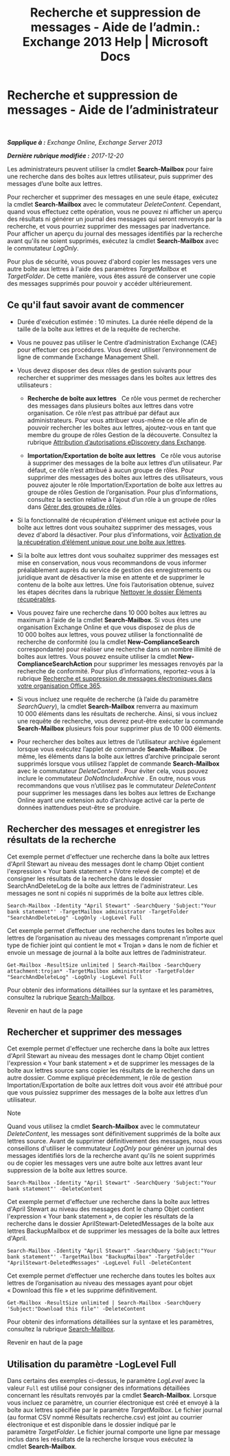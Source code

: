 ﻿---
title: 'Recherche et suppression de messages - Aide de l’admin.: Exchange 2013 Help | Microsoft Docs'
TOCTitle: Recherche et suppression de messages - Aide de l’administrateur
ms:assetid: 8c36bb03-e716-4fdd-9958-4aa7a2a1db42
ms:mtpsurl: https://technet.microsoft.com/fr-fr/library/Ff459253(v=EXCHG.150)
ms:contentKeyID: 52057116
ms.date: 05/23/2018
mtps_version: v=EXCHG.150
ms.translationtype: MT
---

# Recherche et suppression de messages - Aide de l’administrateur

 

_**Sapplique à :** Exchange Online, Exchange Server 2013_

_**Dernière rubrique modifiée :** 2017-12-20_

Les administrateurs peuvent utiliser la cmdlet **Search-Mailbox** pour faire une recherche dans des boîtes aux lettres utilisateur, puis supprimer des messages d’une boîte aux lettres.

Pour rechercher et supprimer des messages en une seule étape, exécutez la cmdlet **Search-Mailbox** avec le commutateur *DeleteContent*. Cependant, quand vous effectuez cette opération, vous ne pouvez ni afficher un aperçu des résultats ni générer un journal des messages qui seront renvoyés par la recherche, et vous pourriez supprimer des messages par inadvertance. Pour afficher un aperçu du journal des messages identifiés par la recherche avant qu'ils ne soient supprimés, exécutez la cmdlet **Search-Mailbox** avec le commutateur *LogOnly*.

Pour plus de sécurité, vous pouvez d'abord copier les messages vers une autre boîte aux lettres à l'aide des paramètres *TargetMailbox* et *TargetFolder*. De cette manière, vous êtes assuré de conserver une copie des messages supprimés pour pouvoir y accéder ultérieurement.

## Ce qu'il faut savoir avant de commencer

  - Durée d'exécution estimée : 10 minutes. La durée réelle dépend de la taille de la boîte aux lettres et de la requête de recherche.

  - Vous ne pouvez pas utiliser le Centre d’administration Exchange (CAE) pour effectuer ces procédures. Vous devez utiliser l’environnement de ligne de commande Exchange Management Shell.

  - Vous devez disposer des deux rôles de gestion suivants pour rechercher et supprimer des messages dans les boîtes aux lettres des utilisateurs :
    
      - **Recherche de boîte aux lettres**   Ce rôle vous permet de rechercher des messages dans plusieurs boîtes aux lettres dans votre organisation. Ce rôle n’est pas attribué par défaut aux administrateurs. Pour vous attribuer vous-même ce rôle afin de pouvoir rechercher les boîtes aux lettres, ajoutez-vous en tant que membre du groupe de rôles Gestion de la découverte. Consultez la rubrique [Attribution d’autorisations eDiscovery dans Exchange](assign-ediscovery-permissions-in-exchange-exchange-2013-help.md).
    
      - **Importation/Exportation de boîte aux lettres**   Ce rôle vous autorise à supprimer des messages de la boîte aux lettres d’un utilisateur. Par défaut, ce rôle n’est attribué à aucun groupe de rôles. Pour supprimer des messages des boîtes aux lettres des utilisateurs, vous pouvez ajouter le rôle Importation/Exportation de boîte aux lettres au groupe de rôles Gestion de l’organisation. Pour plus d’informations, consultez la section relative à l’ajout d’un rôle à un groupe de rôles dans [Gérer des groupes de rôles](manage-role-groups-exchange-2013-help.md).

  - Si la fonctionnalité de récupération d'élément unique est activée pour la boîte aux lettres dont vous souhaitez supprimer des messages, vous devez d'abord la désactiver. Pour plus d’informations, voir [Activation de la récupération d’élément unique pour une boîte aux lettres](enable-or-disable-single-item-recovery-for-a-mailbox-exchange-2013-help.md).

  - Si la boîte aux lettres dont vous souhaitez supprimer des messages est mise en conservation, nous vous recommandons de vous informer préalablement auprès du service de gestion des enregistrements ou juridique avant de désactiver la mise en attente et de supprimer le contenu de la boîte aux lettres. Une fois l’autorisation obtenue, suivez les étapes décrites dans la rubrique [Nettoyer le dossier Éléments récupérables](clean-up-the-recoverable-items-folder-exchange-2013-help.md).

  - Vous pouvez faire une recherche dans 10 000 boîtes aux lettres au maximum à l’aide de la cmdlet **Search-Mailbox**. Si vous êtes une organisation Exchange Online et que vous disposez de plus de 10 000 boîtes aux lettres, vous pouvez utiliser la fonctionnalité de recherche de conformité (ou la cmdlet **New-ComplianceSearch** correspondante) pour réaliser une recherche dans un nombre illimité de boîtes aux lettres. Vous pouvez ensuite utiliser la cmdlet **New-ComplianceSearchAction** pour supprimer les messages renvoyés par la recherche de conformité. Pour plus d’informations, reportez-vous à la rubrique [Recherche et suppression de messages électroniques dans votre organisation Office 365](https://go.microsoft.com/fwlink/p/?linkid=786856).

  - Si vous incluez une requête de recherche (à l’aide du paramètre *SearchQuery*), la cmdlet **Search-Mailbox** renverra au maximum 10 000 éléments dans les résultats de recherche. Ainsi, si vous incluez une requête de recherche, vous devrez peut-être exécuter la commande **Search-Mailbox** plusieurs fois pour supprimer plus de 10 000 éléments.

  - Pour rechercher des boîtes aux lettres de l’utilisateur archive également lorsque vous exécutez l’applet de commande **Search-Mailbox** . De même, les éléments dans la boîte aux lettres d’archive principale seront supprimés lorsque vous utilisez l’applet de commande **Search-Mailbox** avec le commutateur *DeleteContent* . Pour éviter cela, vous pouvez inclure le commutateur *DoNotIncludeArchive* . En outre, nous vous recommandons que vous n’utilisez pas le commutateur *DeleteContent* pour supprimer les messages dans les boîtes aux lettres de Exchange Online ayant une extension auto d’archivage activé car la perte de données inattendues peut-être se produire.

## Rechercher des messages et enregistrer les résultats de la recherche

Cet exemple permet d'effectuer une recherche dans la boîte aux lettres d'April Stewart au niveau des messages dont le champ Objet contient l'expression « Your bank statement » (Votre relevé de compte) et de consigner les résultats de la recherche dans le dossier SearchAndDeleteLog de la boîte aux lettres de l'administrateur. Les messages ne sont ni copiés ni supprimés de la boîte aux lettres cible.

    Search-Mailbox -Identity "April Stewart" -SearchQuery 'Subject:"Your bank statement"' -TargetMailbox administrator -TargetFolder "SearchAndDeleteLog" -LogOnly -LogLevel Full

Cet exemple permet d’effectuer une recherche dans toutes les boîtes aux lettres de l’organisation au niveau des messages comprenant n’importe quel type de fichier joint qui contient le mot « Trojan » dans le nom de fichier et envoie un message de journal à la boîte aux lettres de l’administrateur.

    Get-Mailbox -ResultSize unlimited | Search-Mailbox -SearchQuery attachment:trojan* -TargetMailbox administrator -TargetFolder "SearchAndDeleteLog" -LogOnly -LogLevel Full

Pour obtenir des informations détaillées sur la syntaxe et les paramètres, consultez la rubrique [Search-Mailbox](https://technet.microsoft.com/fr-fr/library/dd298173\(v=exchg.150\)).

Revenir en haut de la page

## Rechercher et supprimer des messages

Cet exemple permet d'effectuer une recherche dans la boîte aux lettres d'April Stewart au niveau des messages dont le champ Objet contient l'expression « Your bank statement » et de supprimer les messages de la boîte aux lettres source sans copier les résultats de la recherche dans un autre dossier. Comme expliqué précédemment, le rôle de gestion Importation/Exportation de boîte aux lettres doit vous avoir été attribué pour que vous puissiez supprimer des messages de la boîte aux lettres d’un utilisateur.

> [!NOTE]
> Quand vous utilisez la cmdlet <strong>Search-Mailbox</strong> avec le commutateur <em>DeleteContent</em>, les messages sont définitivement supprimés de la boîte aux lettres source. Avant de supprimer définitivement des messages, nous vous conseillons d'utiliser le commutateur <em>LogOnly</em> pour générer un journal des messages identifiés lors de la recherche avant qu'ils ne soient supprimés ou de copier les messages vers une autre boîte aux lettres avant leur suppression de la boîte aux lettres source.


    Search-Mailbox -Identity "April Stewart" -SearchQuery 'Subject:"Your bank statement"' -DeleteContent

Cet exemple permet d'effectuer une recherche dans la boîte aux lettres d'April Stewart au niveau des messages dont le champ Objet contient l'expression « Your bank statement », de copier les résultats de la recherche dans le dossier AprilStewart-DeletedMessages de la boîte aux lettres BackupMailbox et de supprimer les messages de la boîte aux lettres d'April.

    Search-Mailbox -Identity "April Stewart" -SearchQuery 'Subject:"Your bank statement"' -TargetMailbox "BackupMailbox" -TargetFolder "AprilStewart-DeletedMessages" -LogLevel Full -DeleteContent

Cet exemple permet d’effectuer une recherche dans toutes les boîtes aux lettres de l’organisation au niveau des messages ayant pour objet « Download this file » et les supprime définitivement.

    Get-Mailbox -ResultSize unlimited | Search-Mailbox -SearchQuery 'Subject:"Download this file"' -DeleteContent

Pour obtenir des informations détaillées sur la syntaxe et les paramètres, consultez la rubrique [Search-Mailbox](https://technet.microsoft.com/fr-fr/library/dd298173\(v=exchg.150\)).

Revenir en haut de la page

## Utilisation du paramètre -LogLevel Full

Dans certains des exemples ci-dessus, le paramètre *LogLevel* avec la valeur `Full` est utilisé pour consigner des informations détaillées concernant les résultats renvoyés par la cmdlet **Search-Mailbox**. Lorsque vous incluez ce paramètre, un courrier électronique est créé et envoyé à la boîte aux lettres spécifiée par le paramètre *TargetMailbox*. Le fichier journal (au format CSV nommé Résultats recherche.csv) est joint au courrier électronique et est disponible dans le dossier indiqué par le paramètre *TargetFolder*. Le fichier journal comporte une ligne par message inclus dans les résultats de la recherche lorsque vous exécutez la cmdlet **Search-Mailbox**.

